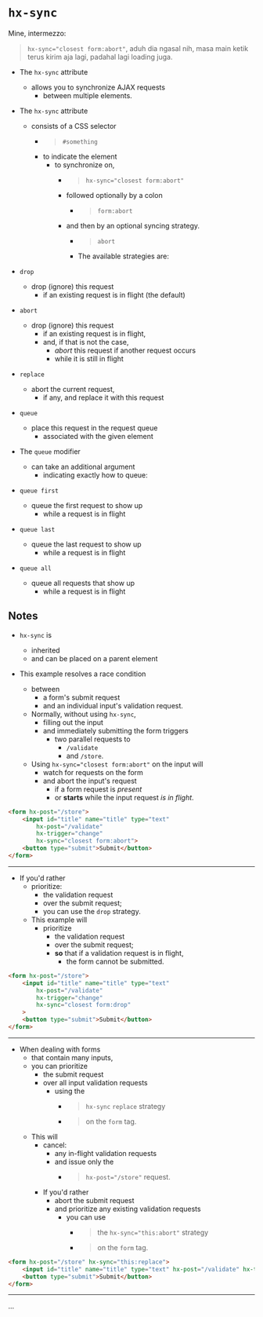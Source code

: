 # `hx-sync`

Mine, intermezzo:
> `hx-sync="closest form:abort"`, aduh dia ngasal nih, masa main ketik terus kirim aja lagi, padahal lagi loading juga.

- The `hx-sync` attribute
  - allows you to synchronize AJAX requests
    - between multiple elements.

- The `hx-sync` attribute
  - consists of a CSS selector
    - > `#something`
    - to indicate the element
      - to synchronize on,
        - > `hx-sync="closest form:abort"`
        - followed optionally by a colon
          - > `form:abort`
        - and then by an optional syncing strategy.
          - > `abort`
          - The available strategies are:

- `drop`
  - drop (ignore) this request
    - if an existing request is in flight (the default)
- `abort`
  - drop (ignore) this request
    - if an existing request is in flight,
    - and, if that is not the case,
      - *abort* this request if another request occurs
      - while it is still in flight
- `replace`
  - abort the current request,
    - if any, and replace it with this request
- `queue`
  - place this request in the request queue
    - associated with the given element

- The `queue` modifier
  - can take an additional argument
    - indicating exactly how to queue:

- `queue first`
  - queue the first request to show up
    - while a request is in flight
- `queue last`
  - queue the last request to show up
    - while a request is in flight
- `queue all`
  - queue all requests that show up
    - while a request is in flight

## Notes

- `hx-sync` is
  - inherited
  - and can be placed on a parent element

- This example resolves a race condition
  - between
    - a form's submit request
    - and an individual input's validation request.
  - Normally, without using `hx-sync`,
    - filling out the input
    - and immediately submitting the form triggers
      - two parallel requests to
        - `/validate`
        - and `/store`.
  - Using `hx-sync="closest form:abort"` on the input will
    - watch for requests on the form
    - and abort the input's request
      - if a form request is *present*
      - or **starts** while the input request _is in flight_.

```html
<form hx-post="/store">
    <input id="title" name="title" type="text"
        hx-post="/validate"
        hx-trigger="change"
        hx-sync="closest form:abort">
    <button type="submit">Submit</button>
</form>
```

---

- If you'd rather
  - prioritize:
    - the validation request
    - over the submit request;
    - you can use the `drop` strategy.
  - This example will
    - prioritize
      - the validation request
      - over the submit request;
      - **so** that if a validation request is in flight,
        - the form cannot be submitted.

```html
<form hx-post="/store">
    <input id="title" name="title" type="text"
        hx-post="/validate"
        hx-trigger="change"
        hx-sync="closest form:drop"
    >
    <button type="submit">Submit</button>
</form>
```

---

- When dealing with forms
  - that contain many inputs,
  - you can prioritize
    - the submit request
    - over all input validation requests
      - using the
        - > `hx-sync` `replace` strategy
        - > on the `form` tag.
  - This will
    - cancel:
      - any in-flight validation requests
      - and issue only the
        - > `hx-post="/store"` request.
    - If you'd rather
      - abort the submit request
      - and prioritize any existing validation requests
        - you can use
          - > the `hx-sync="this:abort"` strategy
          - > on the `form` tag.

```html
<form hx-post="/store" hx-sync="this:replace">
    <input id="title" name="title" type="text" hx-post="/validate" hx-trigger="change" />
    <button type="submit">Submit</button>
</form>
```

---

...
